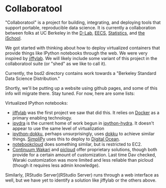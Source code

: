 Collaboratool
=============

"Collaboratool" is a project for building, integrating, and deploying tools that
support portable, reproducible data science. It is currently a collaboration
between folks at UC Berkeley in the [D-Lab](http://dlab.berkeley.edu),
[EECS](http://eecs.berkeley.edu), [Statistics](http://statistics.berkeley.edu),
and [the iSchool](http://ischool.berkeley.edu).

We got started with thinking about how to deploy virtualized containers that
provide things like IPython notebooks through the web. We were very inspired by 
[jiffylab](http://github.com/ptone/jiffylab). We will likely include some
variant of this project in the collaboratool suite (or "shed" as we like to call
it). 

Currently, the bsd2 directory contains work towards a "Berkeley Standard Data
Science Distribution."

Shortly, we'll be putting up a website using github pages, and some of this info
will migrate there. Stay tuned. For now, here are some lists:

Virtualized IPython notebooks:

 - [jiffylab](http://github.com/ptone/jiffylab) was the first project we saw
   that did this. It relies on [Docker](http://docker.io) as a primary enabling
   technology.
 - [ipydra](https://github.com/UnataInc/ipydra) is the current home of work
   begun in [ipython-hydra](https://github.com/cni/ipython-hydra). It doesn't
   appear to use the same level of virtualization
 - [ipython-dokku](https://github.com/richstoner/ipython-dokku), perhaps
   unsurprisingly, uses [dokku](https://github.com/progrium/dokku) to achieve similar things.
   [SimpliPy](http://simplipy.org/) uses this to deploy to 
   [Digital Ocean](https://www.digitalocean.com/).
 - [notebookcloud](https://notebookcloud.appspot.com/docs) does something
   similar, but is restricted to EC2.
 - [Continuum Wakari](http://wakari.io) and [picloud](http://picloud.com) offer
   proprietary solutions, though both provide for a certain amount of
   customization. Last time Dav checked, Waraki customization was more limited
   and less reliable than picloud (though it requires less admin knowledge).

Similarly, [RStudio Server](RStudio Server) runs through a web interface as
well, but we have yet to identify a solution like jiffylab or the others above.
